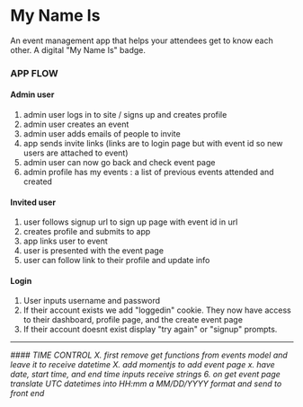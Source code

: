 # My Name Is
An event management app that helps your attendees get to know each other. A digital "My Name Is" badge.


### APP FLOW
#### Admin user
1. admin user logs in to site / signs up and creates profile
2. admin user creates an event
3. admin user adds emails of people to invite
4. app sends invite links (links are to login page but with event id so new users are attached to event)
5. admin user can now go back and check event page
6. admin profile has my events : a list of previous events attended and created

#### Invited user
1. user follows signup url to sign up page with event id in url
2. creates profile and submits to app
3. app links user to event
4. user is presented with the event page 
5. user can follow link to their profile and update info

#### Login
1. User inputs username and password
2. If their account exists we add "loggedin" cookie. They now have access to their dashboard, profile page, and the create event page
3. If their account doesnt exist display "try again" or "signup" prompts.

---

*#### TIME CONTROL
X. first remove get functions from events model and leave it to receive datetime
X. add momentjs to add event page
x. have date, start time, and end time inputs receive strings
6. on get event page translate UTC datetimes into HH:mm a MM/DD/YYYY format and send to front end*